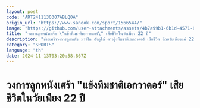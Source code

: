 ```yaml
---
layout: post
code: "ART2411130307ABLQ0A"
origin_url: "https://www.sanook.com/sport/1566544/"
image: "https://github.com/user-attachments/assets/4b7a99b1-6b1d-4571-87b0-7663014492aa"
title: "วงการลูกหนังเศร้า \"แข้งทีมชาติเอกวาดอร์\" เสียชีวิตในวัยเพียง 22 ปี"
description: "ข่าวเศร้าวงการลูกหนัง มาร์โก อังกูโล่ ดาวรุ่งทีมชาติเอกวาดอร์ เสียชีวิต ด้วยวัยเพียงแค่ 22 ปีเท่านั้น หลังรักษาตัวจากประสบอุบัติเหตุทางรถยนต์มาร่วมเดือน"
category: "SPORTS"
language: "th"
date: 2024-11-13T03:20:58.867Z
---
```


# วงการลูกหนังเศร้า "แข้งทีมชาติเอกวาดอร์" เสียชีวิตในวัยเพียง 22 ปี